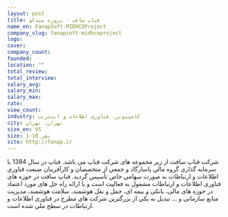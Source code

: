```yaml
---
layout: post
title: فناپ سافت - پروژه میدکو
name_en: FanapSoft-MIDHCOProject
company_slug: fanapsoft-midhcoproject
logo: 
cover: 
company_count:
founded:
location: ""
total_review: 
total_interview: 
salary_avg: 
salary_min: 
salary_max: 
rate: 
view_count: 
industry: کامپیوتر، فناوری اطلاعات و اینترنت
city: تهران, تهران
size_en: VS
size: 1-10 نفر
site: http://fanap.ir
---
```


شرکت فناپ سافت از زیر مجموعه های شرکت فناپ می باشد. فناپ در سال 1384 با سرمایه گذاری گروه مالي پاسارگاد و جمعي از متخصصان و كارآفرينان صنعت فناوري اطلاعات و ارتباطات به صورت سهامي خاص تأسیس گردید. فناپ سافت در حوزه های فناوری اطلاعات و ارتباطات مشغول به فعالیت است و با ارائه راه حل های مورد اعتماد در حوزه های مالی، بانکی و بیمه ای، حمل و نقل هوشمند، سلامت هوشمند، مدیریت منابع سازمانی و ... تبديل به يكي از بزرگترين شركت هاي مطرح در فناوری اطلاعات و ارتباطات در سطح ملي شده است.
